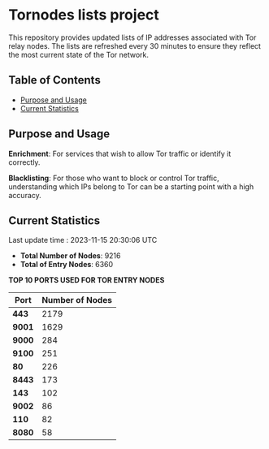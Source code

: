 # Tornodes lists project

This repository provides updated lists of IP addresses associated with Tor relay nodes. The lists are refreshed every 30 minutes to ensure they reflect the most current state of the Tor network.

## Table of Contents

- [Purpose and Usage](#purpose-and-usage)
- [Current Statistics](#current-statistics)


## Purpose and Usage

**Enrichment**: For services that wish to allow Tor traffic or identify it correctly.

**Blacklisting**: For those who want to block or control Tor traffic, understanding which IPs belong to Tor can be a starting point with a high accuracy.

## Current Statistics

Last update time : 2023-11-15 20:30:06 UTC

- **Total Number of Nodes**: 9216
- **Total of Entry Nodes**: 6360

**TOP 10 PORTS USED FOR TOR ENTRY NODES**

| **Port** | **Number of Nodes** |
|------|-----------------|
| **443**   | 2179  |
| **9001**   | 1629  |
| **9000**   | 284  |
| **9100**   | 251  |
| **80**   | 226  |
| **8443**   | 173  |
| **143**   | 102  |
| **9002**   | 86  |
| **110**   | 82  |
| **8080**   | 58  |

